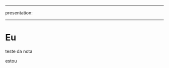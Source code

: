 ---

  presentation: 

___

<!-- slide  -->
# Eu
<!-- slide  -->
teste da nota
<!-- slide vertical=true -->
estou
